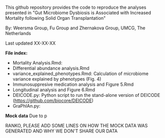 This github repository provides the code to reproduce the analyses presented in "Gut Microbiome Dysbiosis is Associated with Increased Mortality following Solid Organ Transplantation"

By: Weersma Group, Fu Group and Zhernakova Group, UMCG, The Netherlands

Last updated XX-XX-XX

**File index:**
* Mortality Analysis.Rmd: 
* Differential abundance analysis.Rmd
* variance_explained_phenotypes.Rmd: Calculation of microbiome variance explained by phenotypes (Fig. 4)
* Immunosuppresive medication analysis and Figure 5.Rmd
* Longitudinal analysis and Figure 6.Rmd
* DEICODE.py: Python script to run the stand-alone version of DEICODE (https://github.com/biocore/DEICODE)
* GraPhlAn.py:
 
**Mock data**
Due to p

RANKO, PLEASE ADD SOME LINES ON HOW THE MOCK DATA WAS GENERATED AND WHY WE DON'T SHARE OUR DATA 


